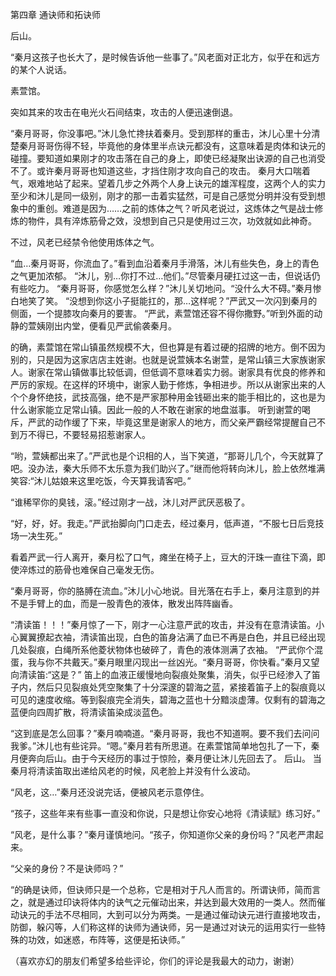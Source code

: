 
第四章 通诀师和拓诀师

后山。

“秦月这孩子也长大了，是时候告诉他一些事了。”风老面对正北方，似乎在和远方的某个人说话。

素萱馆。

突如其来的攻击在电光火石间结束，攻击的人便迅速倒退。

“秦月哥哥，你没事吧。”沐儿急忙搀扶着秦月。受到那样的重击，沐儿心里十分清楚秦月哥哥伤得不轻，毕竟他的身体里半点诀元都没有，这意味着是肉体和诀元的碰撞。要知道如果刚才的攻击落在自己的身上，即使已经凝聚出诀源的自己也消受不了。或许秦月哥哥也知道这些，才挡住刚才攻向自己的攻击。 秦月大口喘着气，艰难地站了起来。望着几步之外两个人身上诀元的雄浑程度，这两个人的实力至少和沐儿是同一级别，刚才的那一击着实猛然，可是自己感觉分明并没有受到想象中的重创。难道是因为……之前的炼体之气？听风老说过，这炼体之气是战士修炼的物件，具有淬炼筋骨之效，没想到自己只是使用过三次，功效就如此神奇。

不过，风老已经禁令他使用炼体之气。

“血…秦月哥哥，你流血了。”看到血沿着秦月手滑落，沐儿有些失色，身上的青色之气更加浓郁。 “沐儿，别…你打不过…他们。”尽管秦月硬扛过这一击，但说话仍有些吃力。 “秦月哥哥，你感觉怎么样？”沐儿关切地问。“没什么大不碍。”秦月惨白地笑了笑。 “没想到你这小子挺能扛的，那…这样呢？”严武又一次闪到秦月的侧面，一个提膝攻向秦月的要害。 “严武，素萱馆还容不得你撒野。”听到外面的动静的萱姨刚出内堂，便看见严武偷袭秦月。

的确，素萱馆在常山镇虽然规模不大，但也算是有着过硬的招牌的地方。倒不因为别的，只是因为这家店店主姓谢。也就是说萱姨本名谢萱，是常山镇三大家族谢家人。谢家在常山镇做事比较低调，但低调不意味着实力弱。谢家具有优良的修养和严厉的家规。在这样的环境中，谢家人勤于修炼，争相进步。所以从谢家出来的人个个身怀绝技，武技高强，绝不是严家那种用金钱砸出来的能手相比的，这也是为什么谢家能立足常山镇。因此一般的人不敢在谢家的地盘滋事。 听到谢萱的喝斥，严武的动作缓了下来，毕竟这里是谢家人的地方，而父亲严霸经常提醒自己不到万不得已，不要轻易招惹谢家人。

“哟，萱姨都出来了。”严武也是个识相的人，当下笑道，“那哥儿几个，今天就算了吧。没办法，秦大乐师不太乐意为我们助兴了。”继而他将转向沐儿，脸上依然堆满笑容:“沐儿姑娘来这里吃饭，今天算我请客吧。”

“谁稀罕你的臭钱，滚。”经过刚才一战，沐儿对严武厌恶极了。

“好，好，好。我走。”严武抬脚向门口走去，经过秦月，低声道，“不服七日后竞技场一决生死。”

看着严武一行人离开，秦月松了口气，瘫坐在椅子上，豆大的汗珠一直往下滴，即使淬炼过的筋骨也难保自己毫发无伤。

“秦月哥哥，你的胳膊在流血。”沐儿小心地说。目光落在右手上，秦月注意到的并不是手臂上的血，而是一股青色的液体，散发出阵阵幽香。

“清读笛！！！”秦月惊了一下，刚才一心注意严武的攻击，并没有在意清读笛。小心翼翼撩起衣袖，清读笛出现，白色的笛身沾满了血已不再是白色，并且已经出现几处裂痕，白绳所系他菱状物体也破碎了，青色的液体测满了衣袖。 “严武你个混蛋，我与你不共戴天。”秦月眼里闪现出一丝凶光。“秦月哥哥，你快看。”秦月又望向清读笛:“这是？” 笛上的血液正缓慢地向裂痕处聚集，消失，似乎已经渗入了笛子内，然后只见裂痕处凭空聚集了十分深邃的碧海之蓝，紧接着笛子上的裂痕竟以可见的速度收缩。等到裂痕完全消失，碧海之蓝也十分黯淡虚薄。仅剩有的碧海之蓝便向四周扩散，将清读笛染成淡蓝色。

“这到底是怎么回事？”秦月喃喃道。“秦月哥哥，我也不知道啊。要不我们去问问我爹。”沐儿也有些诧异。“嗯。”秦月若有所思道。在素萱馆简单地包扎了一下，秦月便奔向后山。由于今天经历的事过于惊险，秦月便让沐儿先回去了。 后山。 当秦月将清读笛取出递给风老的时候，风老脸上并没有什么波动。

“风老，这…”秦月还没说完话，便被风老示意停住。

“孩子，这些年来有些事一直没和你说，只是想让你安心地将《清读赋》练习好。”

“风老，是什么事？”秦月谨慎地问。“孩子，你知道你父亲的身份吗？”风老严肃起来。

“父亲的身份？不是诀师吗？”

“的确是诀师，但诀师只是一个总称，它是相对于凡人而言的。所谓诀师，简而言之，就是通过印诀将体内的诀气之元催动出来，并达到最大效用的一类人。然而催动诀元的手法不尽相同，大到可以分为两类。一是通过催动诀元进行直接地攻击，防御，躲闪等，人们称这样的诀师为通诀师，另一是通过对诀元的运用实行一些特殊的功效，如迷惑，布阵等，这便是拓诀师。”





（喜欢亦幻的朋友们希望多给些评论，你们的评论是我最大的动力，谢谢）